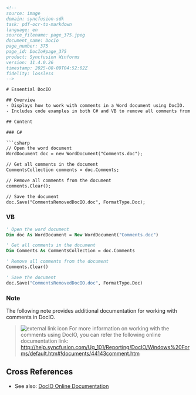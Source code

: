 ```html
<!--
source: image
domain: syncfusion-sdk
task: pdf-ocr-to-markdown
language: en
source_filename: page_375.jpeg
document_name: DocIo
page_number: 375
page_id: DocIo#page_375
product: Syncfusion Winforms
version: 11.4.0.26
timestamp: 2025-08-09T04:52:02Z
fidelity: lossless
-->

# Essential DocIO

## Overview
- Displays how to work with comments in a Word document using DocIO.
- Includes code examples in both C# and VB to remove all comments from a document.

## Content

### C#

```csharp
// Open the word document
WordDocument doc = new WordDocument("Comments.doc");

// Get all comments in the document
CommentsCollection comments = doc.Comments;

// Remove all comments from the document
comments.Clear();

// Save the document
doc.Save("CommentsRemovedDocIO.doc", FormatType.Doc);
```

### VB

```vb
' Open the word document
Dim doc As WordDocument = New WordDocument("Comments.doc")

' Get all comments in the document
Dim Comments As CommentsCollection = doc.Comments

' Remove all comments from the document
Comments.Clear()

' Save the document
doc.Save("CommentsRemovedDocIO.doc", FormatType.Doc)
```

### Note

The following note provides additional documentation for working with comments in DocIO.

> ![external link icon](./icon.png) For more information on working with the comments using DocIO, you can refer the following online documentation link:  
> http://help.syncfusion.com/Ug_101/Reporting/DocIO/Windows%20Forms/default.htm#!documents/44143comment.htm

## Cross References
- See also: [DocIO Online Documentation](http://help.syncfusion.com/Ug_101/Reporting/DocIO/Windows%20Forms/default.htm#!documents/44143comment.htm)

<!-- tags: DocIO, Word document, comments, C#, VB, Synfusion Winforms, 11.4.0.26 keywords: comments, DocIO, code examples, C#, VB, documentation -->
```